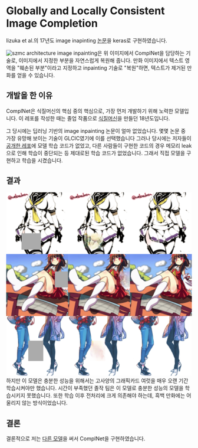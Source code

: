 # Globally and Locally Consistent Image Completion
Iizuka et al.의 17년도 image inapinting [논문](http://iizuka.cs.tsukuba.ac.jp/projects/completion/data/completion_sig2017.pdf)을 keras로 구현하였습니다. 

![szmc architecture](https://github.com/KUR-creative/SickZil-Machine/raw/master/doc/szmc-structure-eng.png)
image inpainting은 위 이미지에서 ComplNet을 담당하는 기술로, 이미지에서 지정한 부분을 자연스럽게 복원해 줍니다. 
만화 이미지에서 텍스트 영역을 "훼손된 부분"이라고 지정하고 inpainting 기술로 "복원"하면, 텍스트가 제거된 만화를 얻을 수 있습니다.

## 개발을 한 이유
ComplNet은 식질머신의 핵심 중의 핵심으로, 가장 먼저 개발하기 위해 노력한 모델입니다. 이 레포를 작성한 때는 
졸업 작품으로 [식질머신](https://github.com/KUR-creative/SickZil-Machine)을 만들던 18년도입니다.

그 당시에는 딥러닝 기반의 image inpainting 논문이 얼마 없었습니다. 몇몇 논문 중 가장 유망해 보이는 기술이 GLCIC였기에 이를 선택했습니다
그러나 당시에는 저자들이 [공개한 레포](https://github.com/satoshiiizuka/siggraph2017_inpainting)에 모델 학습 코드가 없었고, 
다른 사람들이 구현한 코드의 경우 메모리 leak으로 인해 학습이 중단되는 등 제대로된 학습 코드가 없었습니다.
그래서 직접 모델을 구현하고 학습을 시켰습니다.

## 결과
![Result](./image.png)
하지만 이 모델은 충분한 성능을 위해서는 고사양의 그래픽카드 여럿을 매우 오랜 기간 학습시켜야만 했습니다. 
시간이 부족했던 졸작 팀은 이 모델로 충분한 성능의 모델을 학습시키지 못했습니다.
또한 학습 이후 전처리에 크게 의존해야 하는데, 흑백 만화에는 어울리지 않는 방식이었습니다.

## 결론
결론적으로 저는 [다른 모델](https://github.com/KUR-creative/old-cnet)을 써서 ComplNet을 구현하였습니다.
